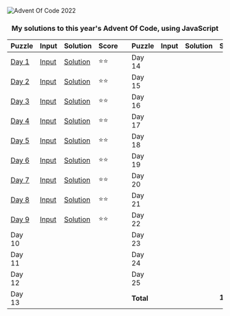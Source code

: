 <picture>

![Advent Of Code 2022](https://www.smarty.com/img/advent-of-code-2022.png)

</picture>
<h3 align=center>My solutions to this year's Advent Of Code, using JavaScript</h3>

<div align=center>

| Puzzle                                       | Input                    | Solution                  | Score  |     | Puzzle    | Input                | Solution            | Score     |
| -------------------------------------------- | ------------------------ | ------------------------- | ------ | --- | --------- | -------------------- | ------------------- | --------- |
| [Day 1](https://adventofcode.com/2022/day/1) | [Input](day-1/input.txt) | [Solution](day-1/day1.js) | ⭐️⭐️ |     | Day 14    | [](day-14/input.txt) | [](day-14/day14.js) |           |
| [Day 2](https://adventofcode.com/2022/day/2) | [Input](day-2/input.txt) | [Solution](day-2/day2.js) | ⭐️⭐️ |     | Day 15    | [](day-15/input.txt) | [](day-15/day15.js) |           |
| [Day 3](https://adventofcode.com/2022/day/3) | [Input](day-3/input.txt) | [Solution](day-3/day3.js) | ⭐️⭐️ |     | Day 16    | [](day-16/input.txt) | [](day-16/day16.js) |           |
| [Day 4](https://adventofcode.com/2022/day/4) | [Input](day-4/input.txt) | [Solution](day-4/day4.js) | ⭐️⭐️ |     | Day 17    | [](day-17/input.txt) | [](day-17/day17.js) |           |
| [Day 5](https://adventofcode.com/2022/day/5) | [Input](day-5/input.txt) | [Solution](day-5/day5.js) | ⭐️⭐️ |     | Day 18    | [](day-18/input.txt) | [](day-18/day18.js) |           |
| [Day 6](https://adventofcode.com/2022/day/6) | [Input](day-6/input.txt) | [Solution](day-6/day6.js) | ⭐️⭐️ |     | Day 19    | [](day-19/input.txt) | [](day-19/day19.js) |           |
| [Day 7](https://adventofcode.com/2022/day/7) | [Input](day-7/input.txt) | [Solution](day-7/day7.js) | ⭐️⭐️ |     | Day 20    | [](day-20/input.txt) | [](day-20/day20.js) |           |
| [Day 8](https://adventofcode.com/2022/day/8) | [Input](day-8/input.txt) | [Solution](day-8/day8.js) | ⭐️⭐️ |     | Day 21    | [](day-21/input.txt) | [](day-21/day21.js) |           |
| [Day 9](https://adventofcode.com/2022/day/9) | [Input](day-9/input.txt) | [Solution](day-9/day9.js) | ⭐️⭐️ |     | Day 22    | [](day-22/input.txt) | [](day-22/day22.js) |           |
| Day 10                                       | [](day-10/input.txt)     | [](day-10/day10.js)       |        |     | Day 23    | [](day-23/input.txt) | [](day-23/day23.js) |           |
| Day 11                                       | [](day-11/input.txt)     | [](day-11/day11.js)       |        |     | Day 24    | [](day-24/input.txt) | [](day-24/day24.js) |           |
| Day 12                                       | [](day-12/input.txt)     | [](day-12/day12.js)       |        |     | Day 25    | [](day-25/input.txt) | [](day-25/day25.js) |           |
| Day 13                                       | [](day-13/input.txt)     | [](day-13/day13.js)       |        |     | **Total** |                      |                     | **16⭐️** |

</div>
